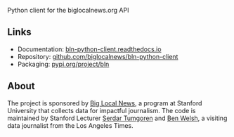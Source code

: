 Python client for the biglocalnews.org API

## Links

- Documentation: [bln-python-client.readthedocs.io](https://bln-python-client.readthedocs.io/)
- Repository: [github.com/biglocalnews/bln-python-client](https://github.com/biglocalnews/bln-python-client)
- Packaging: [pypi.org/project/bln](https://pypi.org/project/bln/)

## About

The project is sponsored by [Big Local News](https://biglocalnews.org/#/about), a program at Stanford University that collects data for impactful journalism. The code is maintained by Stanford Lecturer [Serdar Tumgoren](https://comm.stanford.edu/faculty-tumgoren/) and [Ben Welsh](https://palewi.re/who-is-ben-welsh/), a visiting data journalist from the Los Angeles Times.
